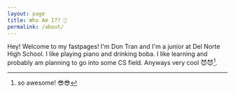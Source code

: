 ```yaml
---
layout: page
title: Who Am I?? 🥸
permalink: /about/
---
```


Hey! Welcome to my fastpages! I'm Don Tran and I'm a junior at Del Norte High School. I like playing piano and drinking boba. I like learning and probably am planning to go into some CS field. Anyways very cool 😈😈[^1].

[^1]: so awesome! 😎😎
